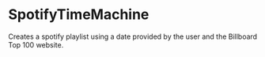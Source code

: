 # SpotifyTimeMachine
Creates a spotify playlist using a date provided by the user and the Billboard Top 100 website. 
